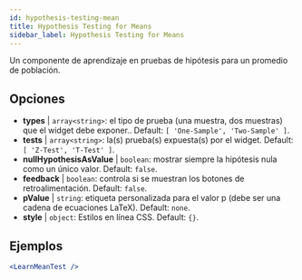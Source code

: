 ```yaml
---
id: hypothesis-testing-mean
title: Hypothesis Testing for Means
sidebar_label: Hypothesis Testing for Means
---
```


Un componente de aprendizaje en pruebas de hipótesis para un promedio de población.

## Opciones

* __types__ | `array<string>`: el tipo de prueba (una muestra, dos muestras) que el widget debe exponer.. Default: `[
  'One-Sample',
  'Two-Sample'
]`.
* __tests__ | `array<string>`: la(s) prueba(s) expuesta(s) por el widget. Default: `[
  'Z-Test',
  'T-Test'
]`.
* __nullHypothesisAsValue__ | `boolean`: mostrar siempre la hipótesis nula como un único valor. Default: `false`.
* __feedback__ | `boolean`: controla si se muestran los botones de retroalimentación. Default: `false`.
* __pValue__ | `string`: etiqueta personalizada para el valor p (debe ser una cadena de ecuaciones LaTeX). Default: `none`.
* __style__ | `object`: Estilos en línea CSS. Default: `{}`.


## Ejemplos

```jsx live
<LearnMeanTest />
```

